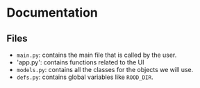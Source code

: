 # Documentation

## Files
- `main.py`: contains the main file that is called by the user.
- 'app.py': contains functions related to the UI
- `models.py`: contains all the classes for the objects we will use.
- `defs.py`: contains global variables like `ROOD_DIR`.
